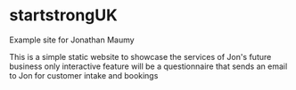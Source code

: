 # startstrongUK

Example site for Jonathan Maumy

This is a simple static website to showcase the services of Jon's future business
only interactive feature will be a questionnaire that sends an email to Jon
for customer intake and bookings
